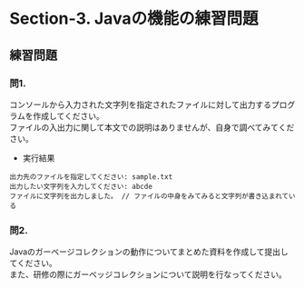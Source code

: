 # Section-3. Javaの機能の練習問題

## 練習問題

### 問1.

コンソールから入力された文字列を指定されたファイルに対して出力するプログラムを作成してください。  
ファイルの入出力に関して本文での説明はありませんが、自身で調べてみてください。  

- 実行結果

```
出力先のファイルを指定してください: sample.txt
出力したい文字列を入力してください: abcde
ファイルに文字列を出力しました。 // ファイルの中身をみてみると文字列が書き込まれている
```

### 問2.

Javaのガーベージコレクションの動作についてまとめた資料を作成して提出してください。  
また、研修の際にガーベッジコレクションについて説明を行なってください。  

<!-- TODO: 解答例の作成 -->
